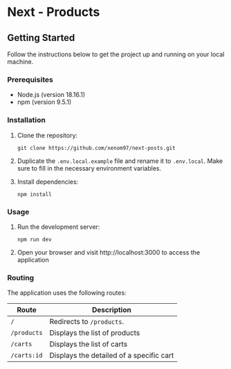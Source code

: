 # Next - Products

## Getting Started

Follow the instructions below to get the project up and running on your local machine.

### Prerequisites

- Node.js (version 18.16.1)
- npm (version 9.5.1)

### Installation

1. Clone the repository:

   ```shell
   git clone https://github.com/xenom97/next-posts.git

   ```

2. Duplicate the `.env.local.example` file and rename it to `.env.local`. Make sure to fill in the necessary environment variables.

3. Install dependencies:
   ```shell
   npm install
   ```

### Usage

1. Run the development server:

   ```shell
   npm run dev
   ```

2. Open your browser and visit http://localhost:3000 to access the application

### Routing

The application uses the following routes:

| Route          | Description                                   |
| ---------------| --------------------------------------------- |
| `/`            | Redirects to `/products`.                     |
| `/products`    | Displays the list of products                 |
| `/carts`       | Displays the list of carts                    |
| `/carts:id`    | Displays the detailed of a specific cart      |

